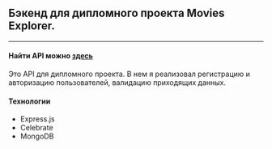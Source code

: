 ## Бэкенд для дипломного проекта Movies Explorer.
---

#### Найти API можно [здесь](https//api.f4rr311.nomoredomains.sbs)

Это API для дипломного проекта. В нем я реализовал регистрацию и авторизацию пользователей, валидацию приходящих данных.

#### Технологии
* Express.js
* Celebrate
* MongoDB

